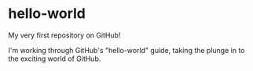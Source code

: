 # hello-world
My very first repository on GitHub!

I'm working through GitHub's "hello-world" guide, taking the plunge in to the exciting world of GitHub.
